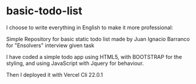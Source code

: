 # basic-todo-list
I choose to write everything in English to make it more professional:


  Simple Repository for basic static todo list made by Juan Ignacio Barranco for "Ensolvers" interview given task



  I have coded a simple todo app using HTML5, with BOOTSTRAP for the styling, and using JavaScript with Jquery for behaviour. 

  
  Then I deployed it with Vercel Cli 22.0.1
